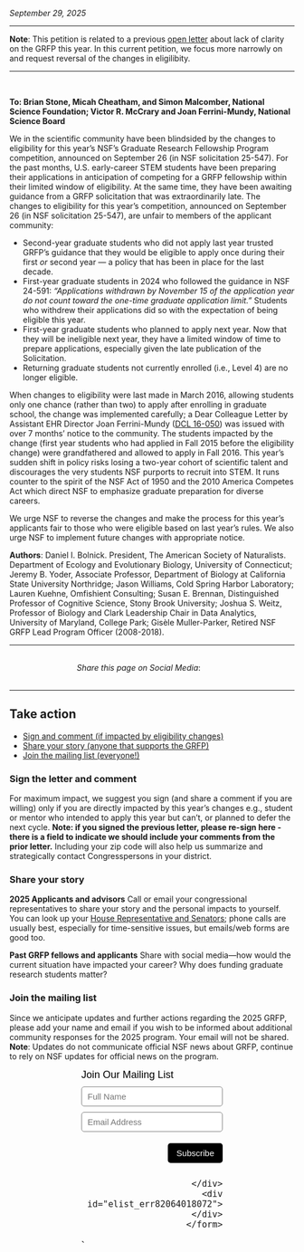 *September 29, 2025*


----
**Note**: This petition is related to a previous [open letter](https://jasonjwilliamsny.github.io/grfp2025/) about lack of clarity on the GRFP this year. In this current petition, we focus more narrowly on and request reversal of the changes in eligilibity.

----
<br>

**To: Brian Stone, Micah Cheatham, and Simon Malcomber, National Science Foundation; Victor R. McCrary and Joan Ferrini-Mundy, National Science Board**

We in the scientific community have been blindsided by the changes to eligibility for this year’s NSF’s Graduate Research Fellowship Program competition, announced on September 26 (in NSF solicitation 25-547). For the past months, U.S. early-career STEM students have been preparing their applications in anticipation of competing for a GRFP fellowship within their limited window of eligibility. At the same time, they have been awaiting guidance from a GRFP solicitation that was extraordinarily late. The changes to eligibility for this year’s competition, announced on September 26 (in NSF solicitation 25-547), are unfair to members of the applicant community:

- Second-year graduate students who did not apply last year trusted GRFP’s guidance that they would be eligible to apply once during their first _or_ second year — a policy that has been in place for the last decade.
- First-year graduate students in 2024 who followed the guidance in NSF 24-591: _“Applications withdrawn by November 15 of the application year do not count toward the one-time graduate application limit.”_ Students who withdrew their applications did so with the expectation of being eligible this year. 
- First-year graduate students who planned to apply next year.  Now that they will be ineligible next year, they have a limited window of time to prepare applications, especially given the late publication of the Solicitation.
- Returning graduate students not currently enrolled (i.e., Level 4) are no longer eligible.

When changes to eligibility were last made in March 2016, allowing students only one chance (rather than two) to apply after enrolling in graduate school, the change was implemented carefully; a Dear Colleague Letter by Assistant EHR Director Joan Ferrini-Mundy ([DCL 16-050](https://www.nsf.gov/funding/opportunities/dcl-change-eligibility-nsf-graduate-research-fellowship-program/nsf16-050)) was issued with over 7 months’ notice to the community. The students impacted by the change (first year students who had applied in Fall 2015 before the eligibility change) were grandfathered and allowed to apply in Fall 2016. This year’s sudden shift in policy risks losing a two-year cohort of scientific talent and discourages the very students NSF purports to recruit into STEM. It runs counter to the spirit of the NSF Act of 1950  and the 2010 America Competes Act which direct NSF to emphasize graduate preparation for diverse careers.

We urge NSF to reverse the changes and make the process for this year’s applicants fair to those who were eligible based on last year’s rules. We also urge NSF to implement future changes with appropriate notice.

**Authors**: Daniel I. Bolnick. President, The American Society of Naturalists. Department of Ecology and Evolutionary Biology, University of Connecticut; Jeremy B. Yoder, Associate Professor, Department of Biology at California State University Northridge; Jason Williams, Cold Spring Harbor Laboratory; Lauren Kuehne, Omfishient Consulting; Susan E. Brennan, Distinguished Professor of Cognitive Science, Stony Brook University; Joshua S. Weitz, Professor of Biology and Clark Leadership Chair in Data Analytics, University of Maryland, College Park; Gisèle Muller-Parker, Retired NSF GRFP Lead Program Officer (2008-2018). 

----

<style>
  .center-text {
    text-align: center;
  }
</style>

<div class="center-text">
<br>
<em>Share this page on Social Media</em>:

<!-- Load Font Awesome (via CDN) -->
<link
  rel="stylesheet"
  href="https://cdnjs.cloudflare.com/ajax/libs/font-awesome/6.5.2/css/all.min.css"
/>

<!-- Example: Linked Font Awesome icon -->
<a href="https://bsky.app/intent/compose?text=https%3A//laurenkuehne.github.io/grfpChanges/" target="_blank" rel="noopener noreferrer">
 <i class="fa-brands fa-bluesky"></i>
</a>&nbsp;&nbsp;&nbsp;

<a href="https://www.facebook.com/sharer/sharer.php?u=https%3A//laurenkuehne.github.io/grfpChanges/" target="_blank" rel="noopener noreferrer">
  <i class="fa-brands fa-facebook"></i>
</a>&nbsp;&nbsp;&nbsp;

<a href="https://twitter.com/intent/tweet?text=https%3A//laurenkuehne.github.io/grfpChanges/" target="_blank" rel="noopener noreferrer">
  <i class="fa-brands fa-x-twitter"></i>
</a>&nbsp;&nbsp;&nbsp;

<a href="https://www.linkedin.com/shareArticle?mini=true&url=https%3A//laurenkuehne.github.io/grfpChanges/" target="_blank" rel="noopener noreferrer">
  <i class="fa-brands fa-linkedin"></i>
</a>

</div>
<br>

----

## Take action

 - [Sign and comment (if impacted by eligibility changes)](https://laurenkuehne.github.io/grfpChanges/#sign-and-comment)
 - [Share your story (anyone that supports the GRFP)](https://laurenkuehne.github.io/grfpChanges/#share-your-story)
 - [Join the mailing list (everyone!)](https://laurenkuehne.github.io/grfpChanges/#join-the-mailing-list)

### Sign the letter and comment

For maximum impact, we suggest you sign (and share a comment if you are willing) only if you are directly impacted by this year’s changes e.g., student or mentor who intended to apply this year but can’t, or planned to defer the next cycle. **Note: if you signed the previous letter, please re-sign here - there is a field to indicate we should include your comments from the prior letter.** Including your zip code will also help us summarize and strategically contact Congresspersons in your district. 

<!-- Bravenet Embedded Service Code -->
<script src="https://apps.bravenet.com/go.js?service=guestbook;id=1;usernum=288440243" type="text/javascript" charset="utf-8"></script>

### Share your story

**2025 Applicants and advisors**
Call or email your congressional representatives to share your story and the personal impacts to yourself. You can look up your [House Representative and Senators](https://www.usa.gov/elected-officials); phone calls are usually best, especially for time-sensitive issues, but emails/web forms are good too.

**Past GRFP fellows and applicants**
Share with social media—how would the current situation have impacted your career? Why does funding graduate research students matter?

### Join the mailing list

Since we anticipate updates and further actions regarding the 2025 GRFP, please add your name and email if you wish to be informed about additional community responses for the 2025 program. Your email will not be shared. **Note**: Updates do not communicate official NSF news about GRFP, continue to rely on NSF updates for official news on the program.


  <!-- Start Bravenet.com Service Code -->
  <script type="text/javascript">
    function validate_elist_82064018072()
    {
      e = document.getElementById('elist_err82064018072');
      e.innerHTML="";
      regexPattern = "^[-!#$%&'*+./0-9=?A-Z^_`a-z{|}]+@[-!#$%&'*+/0-9=?A-Z^_`a-z{|}~.]+?.+[a-zA-Z]{2,4}$";
      if (!document.getElementById('elistaddress82064018072').value.match(regexPattern))
      {
        e.innerHTML += 'Invalid email address';
      }
      if (e.innerHTML != "") return false;
      return true;
    }
  </script>
  <!-- Start Bravenet.com Service Code -->
  <style type="text/css">
    .bravenet-subscribe {
      width:250px;
      font:normal 18px arial;
      margin:auto;
    }
    .bravenet-jointext {
      font:normal 18px arial;
      color:black;
      margin-bottom: 10px;
    }
    .bravenet-input {
      font: normal 15px arial;
      border: 1px solid grey;
      background: white;
      color: black;
      border-radius: 5px;
      padding: 5px 10px;
      height: 35px;
      margin-bottom: 10px;
      width: 100%;
      box-sizing: border-box;
      position: static;
      opacity: 1;
    }
    .bravenet-gobutton {
      font:normal 15px arial;
      border:0;
      background: black;
      color:white;
      border-radius:5px;
      padding:5px 15px;
      height:35px;
      margin-bottom:10px;
      position: static;
      opacity: 1;
    }
    .bravenet-footer {
      text-align:right;
      margin-bottom:10px;
      margin-top: 10px;
    }
    .bravenet-link {
      font: normal 12px arial;
      display:block;
    }
  </style>

  <div class="bravenet-subscribe">
    <form action="https://pub34.bravenet.com/elist/add.php" method="post" onsubmit="return validate_elist_82064018072();">
      <div class="bravenet-jointext">Join Our Mailing List</div>
      <input class="bravenet-input" type="text" id="elistname" name="ename" placeholder="Full Name">
      <input class="bravenet-input" type="text" name="emailaddress" id="elistaddress82064018072" placeholder="Email Address">
      <input type="hidden" name="usernum" value="2876504612">
      <input type="hidden" name="action" value="join">
      <div id="tags"><input type="hidden" name="tags[]" value="1743"></div>
      <div class="bravenet-footer">
        <input class="bravenet-gobutton" type="submit" name="submit" value="Subscribe">

      </div>
      <div id="elist_err82064018072"></div>
    </form>

  </div>
  `
  <!-- End Bravenet.com Service Code -->
